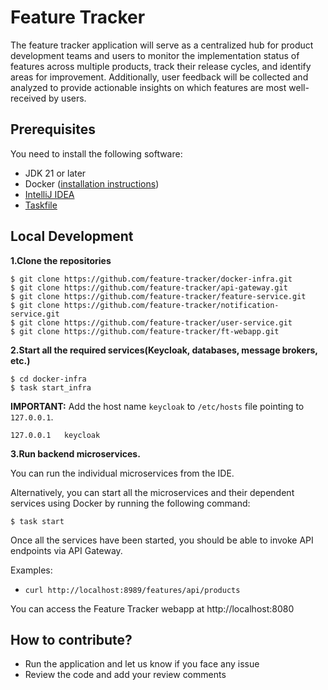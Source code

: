 # Feature Tracker
The feature tracker application will serve as a centralized hub for product development teams and users 
to monitor the implementation status of features across multiple products, track their release cycles, 
and identify areas for improvement. Additionally, user feedback will be collected and analyzed to provide 
actionable insights on which features are most well-received by users.

## Prerequisites
You need to install the following software:

* JDK 21 or later
* Docker ([installation instructions](https://docs.docker.com/engine/install/))
* [IntelliJ IDEA](https://www.jetbrains.com/idea/)
* [Taskfile](https://taskfile.dev/)

## Local Development

**1.Clone the repositories**

```shell
$ git clone https://github.com/feature-tracker/docker-infra.git
$ git clone https://github.com/feature-tracker/api-gateway.git
$ git clone https://github.com/feature-tracker/feature-service.git
$ git clone https://github.com/feature-tracker/notification-service.git
$ git clone https://github.com/feature-tracker/user-service.git
$ git clone https://github.com/feature-tracker/ft-webapp.git
```

**2.Start all the required services(Keycloak, databases, message brokers, etc.)**

```shell
$ cd docker-infra
$ task start_infra
```

**IMPORTANT:** Add the host name `keycloak` to `/etc/hosts` file pointing to `127.0.0.1`.

```shell
127.0.0.1   keycloak
```

**3.Run backend microservices.**

You can run the individual microservices from the IDE. 

Alternatively, you can start all the microservices and their dependent services using Docker by running the following command:

```shell
$ task start
```

Once all the services have been started, you should be able to invoke API endpoints via API Gateway.

Examples:

* `curl http://localhost:8989/features/api/products`

You can access the Feature Tracker webapp at http://localhost:8080

## How to contribute?
* Run the application and let us know if you face any issue
* Review the code and add your review comments
